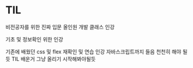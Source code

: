 # TIL

비전공자를 위한 진짜 입문 올인원 개발 클래스 인강

기초 및 정보확인 위한 인강 

기존에 배웠던 css 및 flex 재확인 및 연습   인강 자바스크립트까지 들음 천천히 해야 될듯 TIL 배운거 그냥 올리기 시작해봐야될듯
